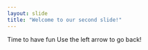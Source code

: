 ```yaml
---
layout: slide
title: "Welcome to our second slide!"
---
```

Time to have fun
Use the left arrow to go back!
